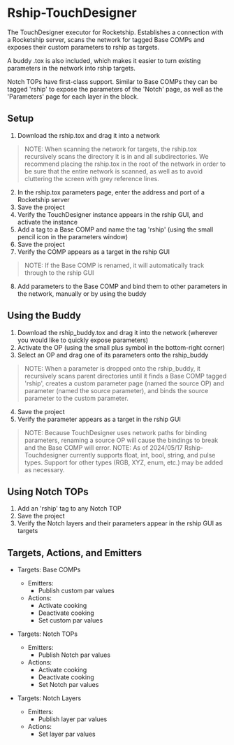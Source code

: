 # Rship-TouchDesigner

The TouchDesigner executor for Rocketship. Establishes a connection with a Rocketship server, scans the network for tagged Base COMPs and exposes their custom parameters to rship as targets.

A buddy .tox is also included, which makes it easier to turn existing parameters in the network into rship targets.

Notch TOPs have first-class support. Similar to Base COMPs they can be tagged 'rship' to expose the parameters of the 'Notch' page, as well as the 'Parameters' page for each layer in the block.

## Setup

1. Download the rship.tox and drag it into a network
> NOTE: When scanning the network for targets, the rship.tox recursively scans the directory it is in and all subdirectories. We recommend placing the rship.tox in the root of the network in order to be sure that the entire network is scanned, as well as to avoid cluttering the screen with grey reference lines.
2. In the rship.tox parameters page, enter the address and port of a Rocketship server
3. Save the project
4. Verify the TouchDesigner instance appears in the rship GUI, and activate the instance
5. Add a tag to a Base COMP and name the tag 'rship' (using the small pencil icon in the parameters window)
6. Save the project
7. Verify the COMP appears as a target in the rship GUI
> NOTE: If the Base COMP is renamed, it will automatically track through to the rship GUI
8. Add parameters to the Base COMP and bind them to other parameters in the network, manually or by using the buddy

## Using the Buddy

1. Download the rship_buddy.tox and drag it into the network (wherever you would like to quickly expose parameters)
2. Activate the OP (using the small plus symbol in the bottom-right corner)
3. Select an OP and drag one of its parameters onto the rship_buddy
> NOTE: When a parameter is dropped onto the rship_buddy, it recursively scans parent directories until it finds a Base COMP tagged 'rship', creates a custom parameter page (named the source OP) and parameter (named the source parameter), and binds the source parameter to the custom parameter. 
4. Save the project
5. Verify the parameter appears as a target in the rship GUI
> NOTE: Because TouchDesigner uses network paths for binding parameters, renaming a source OP will cause the bindings to break and the Base COMP will error.
> NOTE: As of 2024/05/17 Rship-Touchdesigner currently supports float, int, bool, string, and pulse types. Support for other types (RGB, XYZ, enum, etc.) may be added as necessary.

## Using Notch TOPs

1. Add an 'rship' tag to any Notch TOP
2. Save the project
3. Verify the Notch layers and their parameters appear in the rship GUI as targets

## Targets, Actions, and Emitters

- Targets: Base COMPs
  - Emitters:
    - Publish custom par values
  - Actions:
    - Activate cooking
    - Deactivate cooking
    - Set custom par values

- Targets: Notch TOPs
  - Emitters:
    - Publish Notch par values
  - Actions:
    - Activate cooking
    - Deactivate cooking
    - Set Notch par values

- Targets: Notch Layers
  - Emitters:
    - Publish layer par values
  - Actions:
    - Set layer par values
